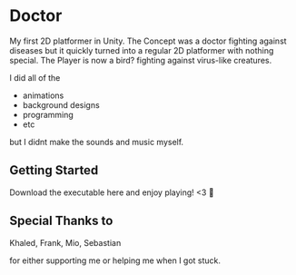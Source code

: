 # Doctor

My first 2D platformer in Unity. The Concept was a doctor fighting against diseases but it quickly turned into a regular 2D platformer with nothing special. The Player is now a bird? fighting against virus-like creatures. 

I did all of the 
* animations
* background designs
* programming
* etc

but I didnt make the sounds and music myself.



## Getting Started

Download the executable here and enjoy playing! <3 :rocket:

## Special Thanks to

Khaled,
Frank,
Mio,
Sebastian

for either supporting me or helping me when I got stuck.


